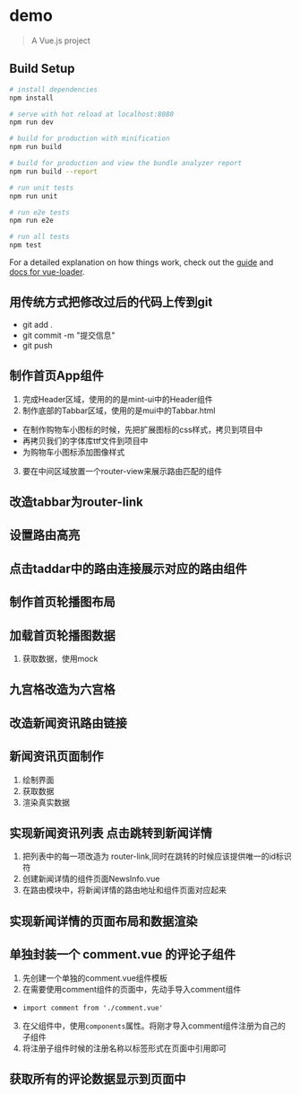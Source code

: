 # demo

> A Vue.js project

## Build Setup

``` bash
# install dependencies
npm install

# serve with hot reload at localhost:8080
npm run dev

# build for production with minification
npm run build

# build for production and view the bundle analyzer report
npm run build --report

# run unit tests
npm run unit

# run e2e tests
npm run e2e

# run all tests
npm test
```

For a detailed explanation on how things work, check out the [guide](http://vuejs-templates.github.io/webpack/) and [docs for vue-loader](http://vuejs.github.io/vue-loader).

## 用传统方式把修改过后的代码上传到git
- git add .
- git commit -m "提交信息"
- git push 

## 制作首页App组件
1. 完成Header区域，使用的的是mint-ui中的Header组件
2. 制作底部的Tabbar区域，使用的是mui中的Tabbar.html
  + 在制作购物车小图标的时候，先把扩展图标的css样式，拷贝到项目中
  + 再拷贝我们的字体库ttf文件到项目中
  + 为购物车小图标添加图像样式
3. 要在中间区域放置一个router-view来展示路由匹配的组件

## 改造tabbar为router-link

## 设置路由高亮

## 点击taddar中的路由连接展示对应的路由组件

## 制作首页轮播图布局

## 加载首页轮播图数据
1. 获取数据，使用mock

## 九宫格改造为六宫格

## 改造新闻资讯路由链接

## 新闻资讯页面制作
1. 绘制界面
2. 获取数据
3. 渲染真实数据

## 实现新闻资讯列表 点击跳转到新闻详情
1. 把列表中的每一项改造为 router-link,同时在跳转的时候应该提供唯一的id标识符
2. 创建新闻详情的组件页面NewsInfo.vue
3. 在路由模块中，将新闻详情的路由地址和组件页面对应起来

## 实现新闻详情的页面布局和数据渲染

## 单独封装一个 comment.vue 的评论子组件
1. 先创建一个单独的comment.vue组件模板
2. 在需要使用comment组件的页面中，先动手导入comment组件
  + `import comment from './comment.vue'`
3. 在父组件中，使用`components`属性。将刚才导入comment组件注册为自己的子组件
4. 将注册子组件时候的注册名称以标签形式在页面中引用即可

## 获取所有的评论数据显示到页面中